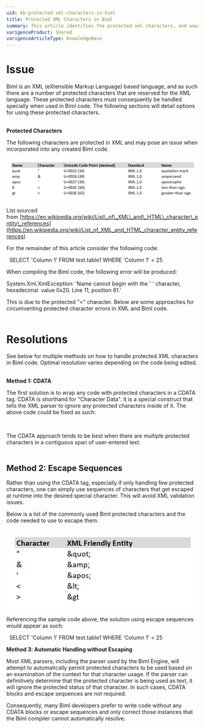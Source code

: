 ```yaml
---
uid: kb-protected-xml-characters-in-biml
title: Protected XML Characters in Biml
summary: This article identifies the protected xml characters, and ways to still use them in your Biml code
varigenceProduct: Shared
varigenceArticleType: KnowledgeBase
---
```

# Issue

Biml is an XML (eXtensible Markup Language) based language, and as such there are a number of protected characters that are reserved for the XML language. These protected characters must consequently be handled specially when used in Biml code. The following sections will detail options for using these protected characters.  
 

**Protected Characters**

The following characters are protected in XML and may pose an issue when incorporated into any created Biml code.

![Protected Characters](../static/img/kb-protected-xml-characters-in-biml-img1.png "Protected Characters") 

List sourced from [https://en.wikipedia.org/wiki/List\_of\_XML\_and\_HTML\_character\_entity\_references](https://en.wikipedia.org/wiki/List_of_XML_and_HTML_character_entity_references)

  
For the remainder of this article consider the following code:

<OdbcSource Name="Src" Connection="odbcConn">  
  <DirectInput>SELECT 'Column 1' FROM test.table1 WHERE 'Column 1' < 25</DirectInput>  
</OdbcSource>

When compiling the Biml code, the following error will be produced:

System.Xml.XmlException: 'Name cannot begin with the ' ' character, hexadecimal  value 0x20. Line 11, position 81.'

This is due to the protected "<" character. Below are some approaches for circumventing protected character errors in XML and Biml code.   
 

# Resolutions

See below for multiple methods on how to handle protected XML characters in Biml code. Optimal resolution varies depending on the code being edited.  
 

**Method 1: CDATA**

The first solution is to wrap any code with protected characters in a CDATA tag. CDATA is shorthand for "Character Data". It is a special construct that tells the XML parser to ignore any protected characters inside of it. The above code could be fixed as such: 

<OdbcSource Name="Src" Connection="odbcConn">  
    <DirectInput>  
        <!\[CDATA\[SELECT 'Column 1' FROM test.table1 WHERE 'Column 1' < 25\]\]>  
    </DirectInput>  
</OdbcSource>

The CDATA approach tends to be best when there are multiple protected characters in a contiguous span of user-entered text.  
 

## **Method 2: Escape Sequences**

Rather than using the CDATA tag, especially if only handling few protected characters, one can simply use sequences of characters that get escaped at runtime into the desired special character. This will avoid XML validation issues.

Below is a list of the commonly used Biml protected characters and the code needed to use to escape them.   
  
![Escape Sequences](../static/img/kb-protected-xml-characters-in-biml-img2.png "Escape Sequences") 

Referencing the sample code above, the solution using escape sequences would appear as such: 

<OdbcSource Name="Src" Connection="odbcConn">  
  <DirectInput>SELECT 'Column 1' FROM test.table1 WHERE 'Column 1' &lt; 25</DirectInput>  
</OdbcSource>  
 

**Method 3: Automatic Handling without Escaping**

Most XML parsers, including the parser used by the Biml Engine, will attempt to automatically permit protected characters to be used based on an examination of the context for that character usage. If the parser can definitively determine that the protected character is being used as text, it will ignore the protected status of that character. In such cases, CDATA blocks and escape sequences are not required.

Consequently, many Biml developers prefer to write code without any CDATA blocks or escape sequences and only correct those instances that the Biml compiler cannot automatically resolve.